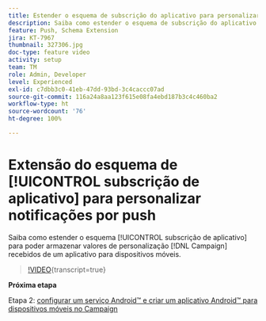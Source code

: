 ```yaml
---
title: Estender o esquema de subscrição do aplicativo para personalizar notificações por push
description: Saiba como estender o esquema de subscrição do aplicativo para armazenar valores de personalização que o Campaign recebe de um aplicativo para dispositivos móveis.
feature: Push, Schema Extension
jira: KT-7967
thumbnail: 327306.jpg
doc-type: feature video
activity: setup
team: TM
role: Admin, Developer
level: Experienced
exl-id: c7dbb3c0-41eb-47dd-93bd-3c4caccc07ad
source-git-commit: 116a24a8aa123f615e08fa4ebd187b3c4c460ba2
workflow-type: ht
source-wordcount: '76'
ht-degree: 100%

---
```


# Extensão do esquema de [!UICONTROL subscrição de aplicativo] para personalizar notificações por push

Saiba como estender o esquema [!UICONTROL subscrição de aplicativo] para poder armazenar valores de personalização [!DNL Campaign] recebidos de um aplicativo para dispositivos móveis.

>[!VIDEO](https://video.tv.adobe.com/v/327306?quality=12&learn=on){transcript=true}

**Próxima etapa**

Etapa 2: [configurar um serviço Android™ e criar um aplicativo Android™ para dispositivos móveis no Campaign](/help/tutorial-get-started-with-push-notifications-for-android/configure-an-android-service-in-campaign.md)
